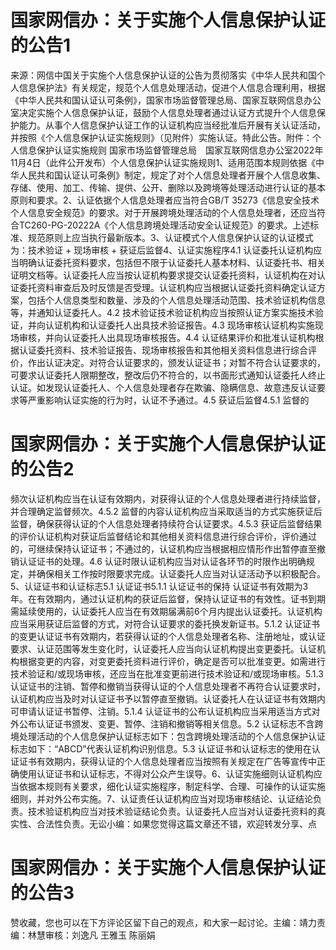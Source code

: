 # 国家网信办：关于实施个人信息保护认证的公告1

来源：网信中国关于实施个人信息保护认证的公告为贯彻落实《中华人民共和国个人信息保护法》有关规定，规范个人信息处理活动，促进个人信息合理利用，根据《中华人民共和国认证认可条例》，国家市场监督管理总局、国家互联网信息办公室决定实施个人信息保护认证，鼓励个人信息处理者通过认证方式提升个人信息保护能力。从事个人信息保护认证工作的认证机构应当经批准后开展有关认证活动，并按照《个人信息保护认证实施规则》（见附件）实施认证。特此公告。附件：个人信息保护认证实施规则 国家市场监督管理总局　国家互联网信息办公室2022年11月4日（此件公开发布）个人信息保护认证实施规则1、适用范围本规则依据《中华人民共和国认证认可条例》制定，规定了对个人信息处理者开展个人信息收集、存储、使用、加工、传输、提供、公开、删除以及跨境等处理活动进行认证的基本原则和要求。2、认证依据个人信息处理者应当符合GB/T 35273《信息安全技术 个人信息安全规范》的要求。对于开展跨境处理活动的个人信息处理者，还应当符合TC260-PG-20222A《个人信息跨境处理活动安全认证规范》的要求。上述标准、规范原则上应当执行最新版本。3、认证模式个人信息保护认证的认证模式为：技术验证 + 现场审核 + 获证后监督4、认证实施程序4.1 认证委托认证机构应当明确认证委托资料要求，包括但不限于认证委托人基本材料、认证委托书、相关证明文档等。认证委托人应当按认证机构要求提交认证委托资料，认证机构在对认证委托资料审查后及时反馈是否受理。认证机构应当根据认证委托资料确定认证方案，包括个人信息类型和数量、涉及的个人信息处理活动范围、技术验证机构信息等，并通知认证委托人。4.2 技术验证技术验证机构应当按照认证方案实施技术验证，并向认证机构和认证委托人出具技术验证报告。4.3 现场审核认证机构实施现场审核，并向认证委托人出具现场审核报告。4.4 认证结果评价和批准认证机构根据认证委托资料、技术验证报告、现场审核报告和其他相关资料信息进行综合评价，作出认证决定。对符合认证要求的，颁发认证证书；对暂不符合认证要求的，可要求认证委托人限期整改，整改后仍不符合的，以书面形式通知认证委托人终止认证。如发现认证委托人、个人信息处理者存在欺骗、隐瞒信息、故意违反认证要求等严重影响认证实施的行为时，认证不予通过。4.5 获证后监督4.5.1 监督的

# 国家网信办：关于实施个人信息保护认证的公告2

频次认证机构应当在认证有效期内，对获得认证的个人信息处理者进行持续监督，并合理确定监督频次。4.5.2 监督的内容认证机构应当采取适当的方式实施获证后监督，确保获得认证的个人信息处理者持续符合认证要求。4.5.3 获证后监督结果的评价认证机构对获证后监督结论和其他相关资料信息进行综合评价，评价通过的，可继续保持认证证书；不通过的，认证机构应当根据相应情形作出暂停直至撤销认证证书的处理。4.6 认证时限认证机构应当对认证各环节的时限作出明确规定，并确保相关工作按时限要求完成。认证委托人应当对认证活动予以积极配合。5、认证证书和认证标志5.1 认证证书5.1.1 认证证书的保持 认证证书有效期为3年。在有效期内，通过认证机构的获证后监督，保持认证证书的有效性。证书到期需延续使用的，认证委托人应当在有效期届满前6个月内提出认证委托。认证机构应当采用获证后监督的方式，对符合认证要求的委托换发新证书。5.1.2 认证证书的变更认证证书有效期内，若获得认证的个人信息处理者名称、注册地址，或认证要求、认证范围等发生变化时，认证委托人应当向认证机构提出变更委托。认证机构根据变更的内容，对变更委托资料进行评价，确定是否可以批准变更。如需进行技术验证和/或现场审核，还应当在批准变更前进行技术验证和/或现场审核。5.1.3 认证证书的注销、暂停和撤销当获得认证的个人信息处理者不再符合认证要求时，认证机构应当及时对认证证书予以暂停直至撤销。认证委托人在认证证书有效期内可申请认证证书暂停、注销。5.1.4 认证证书的公布认证机构应当采用适当方式对外公布认证证书颁发、变更、暂停、注销和撤销等相关信息。5.2 认证标志不含跨境处理活动的个人信息保护认证标志如下：包含跨境处理活动的个人信息保护认证标志如下：“ABCD”代表认证机构识别信息。5.3 认证证书和认证标志的使用在认证证书有效期内，获得认证的个人信息处理者应当按照有关规定在广告等宣传中正确使用认证证书和认证标志，不得对公众产生误导。6、认证实施细则认证机构应当依据本规则有关要求，细化认证实施程序，制定科学、合理、可操作的认证实施细则，并对外公布实施。7、认证责任认证机构应当对现场审核结论、认证结论负责。技术验证机构应当对技术验证结论负责。认证委托人应当对认证委托资料的真实性、合法性负责。无讼小编：如果您觉得这篇文章还不错，欢迎转发分享、点

# 国家网信办：关于实施个人信息保护认证的公告3

赞收藏，您也可以在下方评论区留下自己的观点，和大家一起讨论。主编：靖力责编：林慧审核：刘逸凡 王雅玉 陈丽娟 


